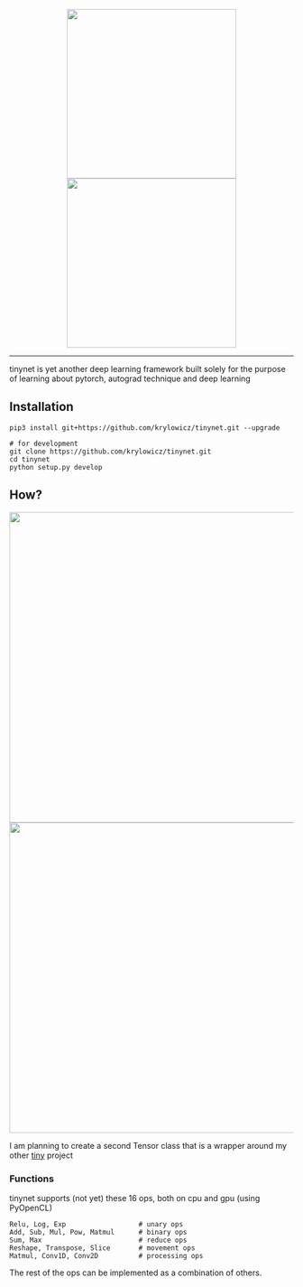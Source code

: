 <p align="center">
  <img src="https://user-images.githubusercontent.com/22550143/159121969-05822663-73d9-4439-ac7c-3f1e3e50cf83.svg#gh-light-mode-only" width="300px" height="300px">
  <img src="https://user-images.githubusercontent.com/22550143/159121951-4cca90be-c08b-4e32-8f8c-0724812a545f.svg#gh-dark-mode-only" width="300px" height="300px">
</p>

<hr />

tinynet is yet another deep learning framework built solely for the purpose of learning about pytorch, autograd technique and deep learning

## Installation
```
pip3 install git+https://github.com/krylowicz/tinynet.git --upgrade

# for development
git clone https://github.com/krylowicz/tinynet.git
cd tinynet
python setup.py develop
```

## How?
<p align="center">
  <img src="https://user-images.githubusercontent.com/22550143/159122001-658f38d0-3a39-4d47-848a-402bdfec31b7.svg#gh-light-mode-only" width="550px" height="550px">
  <img src="https://user-images.githubusercontent.com/22550143/159121985-4cd03924-e050-45a3-9a47-0c81cb2639ed.svg#gh-dark-mode-only" width="550px" height="550px">

I am planning to create a second Tensor class that is a wrapper around my other [tiny](http://github.com/krylowicz/tinydot) project

### Functions
tinynet supports (not yet) these 16 ops, both on cpu and gpu (using PyOpenCL)
```
Relu, Log, Exp                  # unary ops
Add, Sub, Mul, Pow, Matmul      # binary ops
Sum, Max                        # reduce ops
Reshape, Transpose, Slice       # movement ops
Matmul, Conv1D, Conv2D          # processing ops
```
The rest of the ops can be implemented as a combination of others.